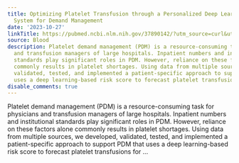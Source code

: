 ```yaml
---
title: Optimizing Platelet Transfusion through a Personalized Deep Learning Risk Assessment
  System for Demand Management
date: '2023-10-27'
linkTitle: https://pubmed.ncbi.nlm.nih.gov/37890142/?utm_source=curl&utm_medium=rss&utm_campaign=journals&utm_content=7603509&fc=None&ff=20231028180731&v=2.17.9.post6+86293ac
source: Blood
description: Platelet demand management (PDM) is a resource-consuming task for physicians
  and transfusion managers of large hospitals. Inpatient numbers and institutional
  standards play significant roles in PDM. However, reliance on these factors alone
  commonly results in platelet shortages. Using data from multiple sources, we developed,
  validated, tested, and implemented a patient-specific approach to support PDM that
  uses a deep learning-based risk score to forecast platelet transfusions for ...
disable_comments: true
---
```

Platelet demand management (PDM) is a resource-consuming task for physicians and transfusion managers of large hospitals. Inpatient numbers and institutional standards play significant roles in PDM. However, reliance on these factors alone commonly results in platelet shortages. Using data from multiple sources, we developed, validated, tested, and implemented a patient-specific approach to support PDM that uses a deep learning-based risk score to forecast platelet transfusions for ...